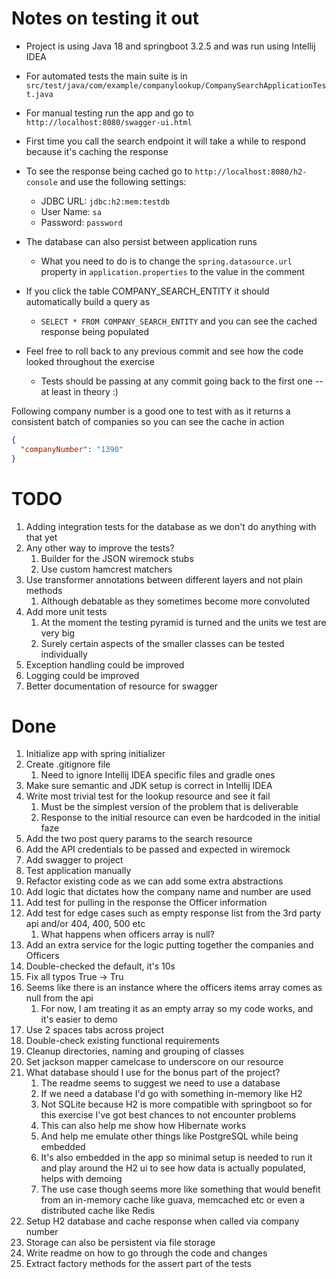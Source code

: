 # Notes on testing it out
- Project is using Java 18 and springboot 3.2.5 and was run using Intellij IDEA
- For automated tests the main suite is in `src/test/java/com/example/companylookup/CompanySearchApplicationTest.java`
- For manual testing run the app and go to `http://localhost:8080/swagger-ui.html`
- First time you call the search endpoint it will take a while to respond because it's caching the response
- To see the response being cached go to `http://localhost:8080/h2-console` and use the following settings:
  - JDBC URL: `jdbc:h2:mem:testdb`
  - User Name: `sa`
  - Password: `password`
- The database can also persist between application runs 
  - What you need to do is to change the `spring.datasource.url` property in `application.properties` to the value 
    in the comment
- If you click the table COMPANY_SEARCH_ENTITY it should automatically build a query as 
  - `SELECT * FROM COMPANY_SEARCH_ENTITY` and you can see the cached response being populated

- Feel free to roll back to any previous commit and see how the code looked throughout the exercise
  - Tests should be passing at any commit going back to the first one -- at least in theory :) 

Following company number is a good one to test with as it returns a consistent batch of companies so you can see the 
cache in action
```json
{
  "companyNumber": "1390"
}
```

# TODO
1. Adding integration tests for the database as we don't do anything with that yet
2. Any other way to improve the tests?
   1. Builder for the JSON wiremock stubs 
   2. Use custom hamcrest matchers 
3. Use transformer annotations between different layers and not plain methods
   1. Although debatable as they sometimes become more convoluted 
4. Add more unit tests 
   1. At the moment the testing pyramid is turned and the units we test are very big 
   2. Surely certain aspects of the smaller classes can be tested individually 
5. Exception handling could be improved 
6. Logging could be improved 
7. Better documentation of resource for swagger

# Done
1. Initialize app with spring initializer
2. Create .gitignore file
   1. Need to ignore Intellij IDEA specific files and gradle ones
3. Make sure semantic and JDK setup is correct in Intellij IDEA
4. Write most trivial test for the lookup resource and see it fail
   1. Must be the simplest version of the problem that is deliverable
   2. Response to the initial resource can even be hardcoded in the initial faze
5. Add the two post query params to the search resource
6. Add the API credentials to be passed and expected in wiremock
7. Add swagger to project 
8. Test application manually
9. Refactor existing code as we can add some extra abstractions
10. Add logic that dictates how the company name and number are used
11. Add test for pulling in the response the Officer information 
12. Add test for edge cases such as empty response list from the 3rd party api and/or 404, 400, 500 etc 
    1. What happens when officers array is null? 
13. Add an extra service for the logic putting together the companies and Officers
14. Double-checked the default, it's 10s 
15. Fix all typos True -> Tru
16. Seems like there is an instance where the officers items array comes as null from the api
    1. For now, I am treating it as an empty array so my code works, and it's easier to demo
17. Use 2 spaces tabs across project 
18. Double-check existing functional requirements
19. Cleanup directories, naming and grouping of classes
20. Set jackson mapper camelcase to underscore on our resource 
21. What database should I use for the bonus part of the project? 
    1. The readme seems to suggest we need to use a database 
    2. If we need a database I'd go with something in-memory like H2 
    3. Not SQLite because H2 is more compatible with springboot so for this exercise I've got best chances to not encounter problems 
    4. This can also help me show how Hibernate works 
    5. And help me emulate other things like PostgreSQL while being embedded 
    6. It's also embedded in the app so minimal setup is needed to run it and play around the H2 ui to see how data is actually populated, helps with demoing 
    7. The use case though seems more like something that would benefit from an in-memory cache like guava, memcached etc or even a distributed cache like Redis 
22. Setup H2 database and cache response when called via company number 
23. Storage can also be persistent via file storage
24. Write readme on how to go through the code and changes 
25. Extract factory methods for the assert part of the tests